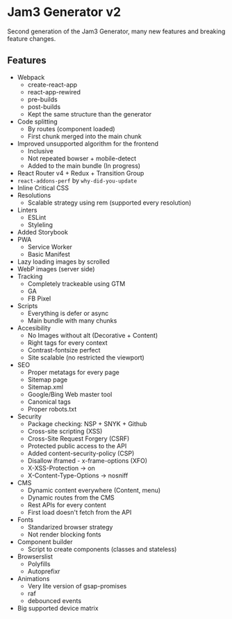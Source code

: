 # Jam3 Generator v2
Second generation of the Jam3 Generator, many new features and breaking feature changes.

## Features
* Webpack
  * create-react-app
  * react-app-rewired
  * pre-builds
  * post-builds
  * Kept the same structure than the generator
* Code splitting
  * By routes (component loaded)
  * First chunk merged into the main chunk
* Improved unsupported algorithm for the frontend
  * Inclusive
  * Not repeated bowser + mobile-detect
  * Added to the main bundle (In progress)
* React Router v4 + Redux + Transition Group
* `react-addons-perf` by `why-did-you-update`
* Inline Critical CSS
* Resolutions
  * Scalable strategy using rem (supported every resolution)
* Linters
  * ESLint
  * Styleling
* Added Storybook
* PWA
  * Service Worker
  * Basic Manifest
* Lazy loading images by scrolled
* WebP images (server side)
* Tracking
  * Completely trackeable using GTM
  * GA
  * FB Pixel
* Scripts
  * Everything is defer or async
  * Main bundle with many chunks
* Accesibility
  * No Images without alt (Decorative + Content)
  * Right tags for every context
  * Contrast-fontsize perfect
  * Site scalable (no restricted the viewport)
* SEO
  * Proper metatags for every page
  * Sitemap page
  * Sitemap.xml
  * Google/Bing Web master tool
  * Canonical tags
  * Proper robots.txt
* Security
  * Package checking: NSP + SNYK + Github
  * Cross-site scripting (XSS)
  * Cross-Site Request Forgery (CSRF)
  * Protected public access to the API
  * Added content-security-policy (CSP)
  * Disallow iframed - x-frame-options (XFO)
  * X-XSS-Protection -> on
  * X-Content-Type-Options -> nosniff
* CMS
  * Dynamic content everywhere (Content, menu)
  * Dynamic routes from the CMS
  * Rest APIs for every content
  * First load doesn't fetch from the API
* Fonts
  * Standarized browser strategy
  * Not render blocking fonts
* Component builder
  * Script to create components (classes and stateless)
* Browserslist
  * Polyfills
  * Autoprefixr
* Animations
  * Very lite version of gsap-promises
  * raf
  * debounced events
* Big supported device matrix
